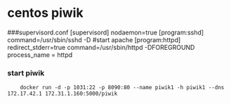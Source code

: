 centos piwik 
================

###supervisord.conf
    [supervisord]
    nodaemon=true
    [program:sshd]
    command=/usr/sbin/sshd -D
    #start apache
    [program:httpd]
    redirect_stderr=true
    command=/usr/sbin/httpd -DFOREGROUND
    process_name = httpd
### start piwik
        docker run -d -p 1031:22 -p 8090:80 --name piwik1 -h piwik1 --dns 172.17.42.1 172.31.1.160:5000/piwik
